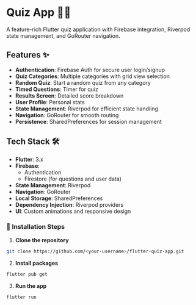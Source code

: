# Quiz App 🧠🎯

A feature-rich Flutter quiz application with Firebase integration, Riverpod state management, and GoRouter navigation.

## Features ✨

- **Authentication**: Firebase Auth for secure user login/signup
- **Quiz Categories**: Multiple categories with grid view selection
- **Random Quiz**: Start a random quiz from any category
- **Timed Questions**: Timer for quiz
- **Results Screen**: Detailed score breakdown
- **User Profile**: Personal stats 
- **State Management**: Riverpod for efficient state handling
- **Navigation**: GoRouter for smooth routing
- **Persistence**: SharedPreferences for session management

## Tech Stack 🛠️

- **Flutter**: 3.x
- **Firebase**: 
  - Authentication
  - Firestore (for questions and user data)
- **State Management**: Riverpod
- **Navigation**: GoRouter
- **Local Storage**: SharedPreferences
- **Dependency Injection**: Riverpod providers
- **UI**: Custom animations and responsive design

### 🔧 Installation Steps

1. **Clone the repository**

```bash
git clone https://github.com/<your-username>/flutter-quiz-app.git
```

2. **Install packages**

```bash
flutter pub get
```

3. **Run the app**
```bash
flutter run
```
